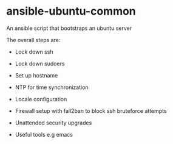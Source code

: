 # ansible-ubuntu-common
An ansible script that bootstraps an ubuntu server

The overall steps are:

- Lock down ssh

- Lock down sudoers

- Set up hostname

- NTP for time synchronization

- Locale configuration

- Firewall setup with fail2ban to block ssh bruteforce attempts

- Unattended security upgrades

- Useful tools e.g emacs

